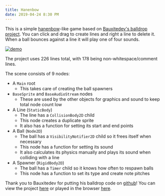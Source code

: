 ```yaml
---
title: Hanenbow
date: 2019-04-24 8:30 PM
---
```


This is a simple [hanenbow](https://www.ssbwiki.com/Hanenbow)-like game based on [Bauxitedev's balldrop project](https://github.com/Bauxitedev/balldrop). You can click and drag to create lines and right a line to delete it. When a ball bounces against a line it will play one of four sounds.

[![demo](/assets/img/hanenbow/demo.png "Demo")](/assets/export/hanenbow/index.html)

The project uses 226 lines total, with 178 being non-whitespace/comment lines.

The scene consists of 9 nodes:
* A `Main` root
  * This takes care of creating the ball spawners
* `BaseSprite` and `BaseAudioStream` nodes
  * These are used by the other objects for graphics and sound to keep total node count low
* A Line (`StaticBody`)
  * The line has a `CollisionBody2D` child
  * This node creates a duplicate sprite
  * It also has a function for setting its start and end points
* A Ball (`Node2D`)
  * The ball has a `VisibilityNotifier2D` child so it frees itself when necessary
  * This node has a function for setting its sound
  * It also calculates its physics manually and plays its sound when colliding with a line
* A Spawner (`RigidBody2D`)
  * The ball has a `Timer` child so it knows how often to respawn balls
  * This node has a function to set its type and create note pitches

Thank you to Bauxitedev for putting his balldrop code on [github](https://github.com/Bauxitedev/balldrop)! You can view the project [here](https://github.com/GammaGames/godot-10pow/tree/master/hanenbow) or played in the browser [here](/assets/export/hanenbow/index.html).
